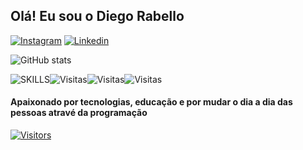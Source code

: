 ## Olá! Eu sou o Diego Rabello 
[![Instagram](https://img.shields.io/badge/Instagram-E4405F?style=for-the-badge&logo=instagram&logoColor=white)](https://www.instagram.com/ramosdg_/)
[![Linkedin](https://img.shields.io/badge/LinkedIn-0077B5?style=for-the-badge&logo=linkedin&logoColor=white
)](https://www.linkedin.com/in/diego-silva-20549a25b/)

![GitHub stats](https://github-readme-stats.vercel.app/api?username=DiegoRabello&show_icons=true&theme=dracula)

![SKILLS](https://img.shields.io/badge/HTML-239120?style=for-the-badge&logo=html5&logoColor=white)![Visitas](https://img.shields.io/badge/CSS-239120?&style=for-the-badge&logo=css3&logoColor=white)![Visitas](https://img.shields.io/badge/JavaScript-F7DF1E?style=for-the-badge&logo=javascript&logoColor=black)![Visitas](https://img.shields.io/badge/Java-ED8B00?style=for-the-badge&logo=openjdk&logoColor=white)

#### Apaixonado por tecnologias, educação e por mudar o dia a dia das pessoas atravé da programação
[![Visitors](https://api.visitorbadge.io/api/visitors?path=DiegoRabello&countColor=%23263759)](https://visitorbadge.io/status?path=DiegoRabello)
